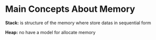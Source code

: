 # Main Concepts About Memory

**Stack:** is structure of the memory where store datas in sequential form

**Heap:** no have a model for allocate memory

